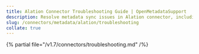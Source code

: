 ```yaml
---
title: Alation Connector Troubleshooting Guide | OpenMetadataSupport
description: Resolve metadata sync issues in Alation connector, including authentication errors, sync gaps, and asset duplication.
slug: /connectors/metadata/alation/troubleshooting
collate: true
---
```


{% partial file="/v1.7/connectors/troubleshooting.md" /%}
